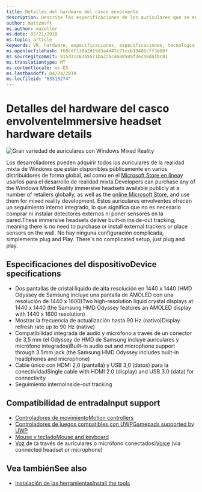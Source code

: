 ```yaml
---
title: Detalles del hardware del casco envolvente
description: Describe las especificaciones de los auriculares que se encuentran en la realidad mixta de Windows y ofrece el seguimiento de protección interior (no se requiere ninguna instalación externa).
author: mattzmsft
ms.author: mazeller
ms.date: 03/21/2018
ms.topic: article
keywords: VR, hardware, especificaciones, especificaciones, tecnología, sensores, medios ópticos, pantalla
ms.openlocfilehash: f68cdf130a2d19d3a4d47c71ccb19406cff3e60f
ms.sourcegitcommit: 915d3cc63a5571ba22ac4608589f3eca8da1bc81
ms.translationtype: MT
ms.contentlocale: es-ES
ms.lasthandoff: 04/24/2019
ms.locfileid: "63515274"
---
```

# <a name="immersive-headset-hardware-details"></a><span data-ttu-id="1e0a2-104">Detalles del hardware del casco envolvente</span><span class="sxs-lookup"><span data-stu-id="1e0a2-104">Immersive headset hardware details</span></span>

![Gran variedad de auriculares con Windows Mixed Reality](images/MR-headsets.png)

<span data-ttu-id="1e0a2-106">Los desarrolladores pueden adquirir todos los auriculares de la realidad mixta de Windows que están disponibles públicamente en varios distribuidores de forma global, así como en el [Microsoft Store en línea](https://www.microsoft.com/store/collections/VRandMixedrealityheadsets)y usarlos para el desarrollo de realidad mixta.</span><span class="sxs-lookup"><span data-stu-id="1e0a2-106">Developers can purchase any of the Windows Mixed Reality immersive headsets available publicly at a number of retailers globally, as well as the [online Microsoft Store](https://www.microsoft.com/store/collections/VRandMixedrealityheadsets), and use them for mixed reality development.</span></span> <span data-ttu-id="1e0a2-107">Estos auriculares envolventes ofrecen un seguimiento interno integrado, lo que significa que no es necesario comprar ni instalar detectores externos ni poner sensores en la pared.</span><span class="sxs-lookup"><span data-stu-id="1e0a2-107">These immersive headsets deliver built-in inside-out tracking, meaning there is no need to purchase or install external trackers or place sensors on the wall.</span></span><span data-ttu-id="1e0a2-108"> No hay ninguna configuración complicada, simplemente plug and Play.</span><span class="sxs-lookup"><span data-stu-id="1e0a2-108"> There's no complicated setup, just plug and play.</span></span>

## <a name="device-specifications"></a><span data-ttu-id="1e0a2-109">Especificaciones del dispositivo</span><span class="sxs-lookup"><span data-stu-id="1e0a2-109">Device specifications</span></span>
* <span data-ttu-id="1e0a2-110">Dos pantallas de cristal líquido de alta resolución en 1440 x 1440 (HMD Odyssey de Samsung incluye una pantalla de AMOLED con una resolución de 1440 x 1600)</span><span class="sxs-lookup"><span data-stu-id="1e0a2-110">Two high-resolution liquid crystal displays at 1440 x 1440 (the Samsung HMD Odyssey features an AMOLED display with 1440 x 1600 resolution)</span></span>
* <span data-ttu-id="1e0a2-111">Mostrar la frecuencia de actualización hasta 90 Hz (nativo)</span><span class="sxs-lookup"><span data-stu-id="1e0a2-111">Display refresh rate up to 90 Hz (native)</span></span>
* <span data-ttu-id="1e0a2-112">Compatibilidad integrada de audio y micrófono a través de un conector de 3,5 mm (el Odyssey de HMD de Samsung incluye auriculares y micrófono integrados)</span><span class="sxs-lookup"><span data-stu-id="1e0a2-112">Built-in audio out and microphone support through 3.5mm jack (the Samsung HMD Odyssey includes built-in headphones and microphone)</span></span>
* <span data-ttu-id="1e0a2-113">Cable único con HDMI 2,0 (pantalla) y USB 3,0 (datos) para la conectividad</span><span class="sxs-lookup"><span data-stu-id="1e0a2-113">Single cable with HDMI 2.0 (display) and USB 3.0 (data) for connectivity</span></span>
* <span data-ttu-id="1e0a2-114">Seguimiento interno</span><span class="sxs-lookup"><span data-stu-id="1e0a2-114">Inside-out tracking</span></span>

## <a name="input-support"></a><span data-ttu-id="1e0a2-115">Compatibilidad de entrada</span><span class="sxs-lookup"><span data-stu-id="1e0a2-115">Input support</span></span>
* [<span data-ttu-id="1e0a2-116">Controladores de movimiento</span><span class="sxs-lookup"><span data-stu-id="1e0a2-116">Motion controllers</span></span>](motion-controllers.md)
* [<span data-ttu-id="1e0a2-117">Controladores de juegos compatibles con UWP</span><span class="sxs-lookup"><span data-stu-id="1e0a2-117">Gamepads supported by UWP</span></span>](hardware-accessories.md)
* [<span data-ttu-id="1e0a2-118">Mouse y teclado</span><span class="sxs-lookup"><span data-stu-id="1e0a2-118">Mouse and keyboard</span></span>](hardware-accessories.md)
* <span data-ttu-id="1e0a2-119">[Voz](voice-input.md) de (a través de auriculares o micrófono conectados)</span><span class="sxs-lookup"><span data-stu-id="1e0a2-119">[Voice](voice-input.md) (via connected headset or microphone)</span></span>

## <a name="see-also"></a><span data-ttu-id="1e0a2-120">Vea también</span><span class="sxs-lookup"><span data-stu-id="1e0a2-120">See also</span></span>
* [<span data-ttu-id="1e0a2-121">Instalación de las herramientas</span><span class="sxs-lookup"><span data-stu-id="1e0a2-121">Install the tools</span></span>](install-the-tools.md)
